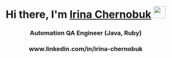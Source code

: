 <h1 align="center">Hi there, I'm <a href="https://daniilshat.ru/" target="_blank">Irina Chernobuk</a> 
<img src="https://github.com/blackcater/blackcater/raw/main/images/Hi.gif" height="32"/></h1>
<h3 align="center"> Automation QA Engineer (Java, Ruby) </h3>
<h3 align="center"> www.linkedin.com/in/irina-chernobuk </h3>

<!--
**IreneChernobuk/IreneChernobuk** is a ✨ _special_ ✨ repository because its `README.md` (this file) appears on your GitHub profile.

Here are some ideas to get you started:

- 🔭 I’m currently working on ...
- 🌱 I’m currently learning ...
- 👯 I’m looking to collaborate on ...
- 🤔 I’m looking for help with ...
- 💬 Ask me about ...
- 📫 How to reach me: ...
- 😄 Pronouns: ...
- ⚡ Fun fact: ...
-->
